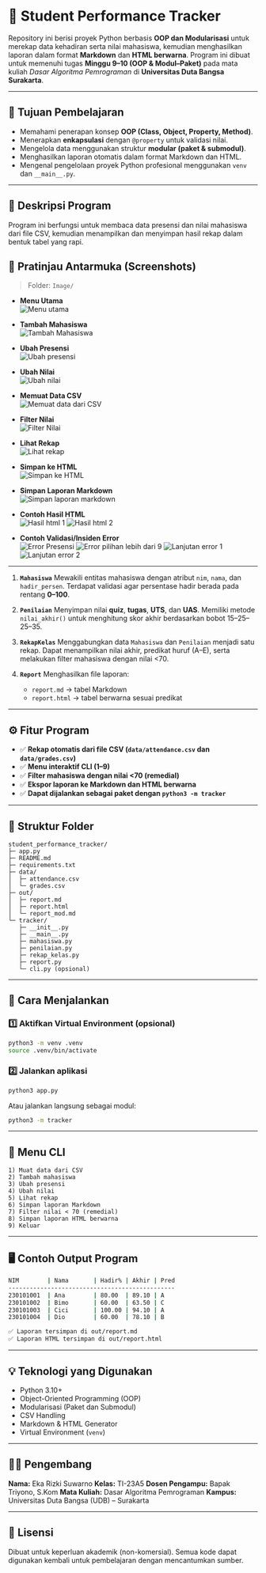 # 🧮 Student Performance Tracker

Repository ini berisi proyek Python berbasis **OOP dan Modularisasi** untuk merekap data kehadiran serta nilai mahasiswa, kemudian menghasilkan laporan dalam format **Markdown** dan **HTML berwarna**.
Program ini dibuat untuk memenuhi tugas **Minggu 9–10 (OOP & Modul–Paket)** pada mata kuliah _Dasar Algoritma Pemrograman_ di **Universitas Duta Bangsa Surakarta**.

---

## 🎯 Tujuan Pembelajaran

- Memahami penerapan konsep **OOP (Class, Object, Property, Method)**.
- Menerapkan **enkapsulasi** dengan `@property` untuk validasi nilai.
- Mengelola data menggunakan struktur **modular (paket & submodul)**.
- Menghasilkan laporan otomatis dalam format Markdown dan HTML.
- Mengenal pengelolaan proyek Python profesional menggunakan `venv` dan `__main__.py`.

---

## 🧩 Deskripsi Program

Program ini berfungsi untuk membaca data presensi dan nilai mahasiswa dari file CSV, kemudian menampilkan dan menyimpan hasil rekap dalam bentuk tabel yang rapi.

## 🧭 Pratinjau Antarmuka (Screenshots)

> Folder: `Image/`

- **Menu Utama**  
  ![Menu utama](Image/Menu%20utama.png)

- **Tambah Mahasiswa**  
  ![Tambah Mahasiswa](Image/Tambah%20Mahasiswa.png)

- **Ubah Presensi**  
  ![Ubah presensi](Image/Ubah%20presensi.png)

- **Ubah Nilai**  
  ![Ubah nilai](Image/ubah_nilai.png)

- **Memuat Data CSV**  
  ![Memuat data dari CSV](Image/Memuat%20data%20csv.png)

- **Filter Nilai**  
  ![Filter Nilai](Image/Filter%20nilai.png)

- **Lihat Rekap**  
  ![Lihat rekap](Image/Lihat%20rekap.png)

- **Simpan ke HTML**  
  ![Simpan ke HTML](Image/Simpan%20keHtml.png)

- **Simpan Laporan Markdown**  
  ![Simpan laporan markdown](Image/Simpan%20laporan%20markdown.png)

- **Contoh Hasil HTML**  
  ![Hasil html 1](Image/Hasil%20html1.png)
  ![Hasil html 2](Image/Hasil%20html2.png)

- **Contoh Validasi/Insiden Error**  
  ![Error Presensi](Image/Error%20Presensi%201.png)
  ![Error pilihan lebih dari 9](Image/error_pilihan_lebih_9.png)
  ![Lanjutan error 1](Image/lanjutan%20error%201.png)
  ![Lanjutan error 2](Image/lanjutan%20error%202.png)

---

1. **`Mahasiswa`**
   Mewakili entitas mahasiswa dengan atribut `nim`, `nama`, dan `hadir_persen`.
   Terdapat validasi agar persentase hadir berada pada rentang **0–100**.

2. **`Penilaian`**
   Menyimpan nilai **quiz**, **tugas**, **UTS**, dan **UAS**.
   Memiliki metode `nilai_akhir()` untuk menghitung skor akhir berdasarkan bobot 15–25–25–35.

3. **`RekapKelas`**
   Menggabungkan data `Mahasiswa` dan `Penilaian` menjadi satu rekap.
   Dapat menampilkan nilai akhir, predikat huruf (A–E), serta melakukan filter mahasiswa dengan nilai <70.

4. **`Report`**
   Menghasilkan file laporan:

   - `report.md` → tabel Markdown
   - `report.html` → tabel berwarna sesuai predikat

---

## ⚙️ Fitur Program

- ✅ **Rekap otomatis dari file CSV (`data/attendance.csv` dan `data/grades.csv`)**
- ✅ **Menu interaktif CLI (1–9)**
- ✅ **Filter mahasiswa dengan nilai <70 (remedial)**
- ✅ **Ekspor laporan ke Markdown dan HTML berwarna**
- ✅ **Dapat dijalankan sebagai paket dengan `python3 -m tracker`**

---

## 📁 Struktur Folder

```
student_performance_tracker/
├─ app.py
├─ README.md
├─ requirements.txt
├─ data/
│  ├─ attendance.csv
│  └─ grades.csv
├─ out/
│  ├─ report.md
│  ├─ report.html
│  └─ report_mod.md
└─ tracker/
   ├─ __init__.py
   ├─ __main__.py
   ├─ mahasiswa.py
   ├─ penilaian.py
   ├─ rekap_kelas.py
   ├─ report.py
   └─ cli.py (opsional)
```

---

## 🧠 Cara Menjalankan

### 1️⃣ Aktifkan Virtual Environment (opsional)

```bash
python3 -m venv .venv
source .venv/bin/activate
```

### 2️⃣ Jalankan aplikasi

```bash
python3 app.py
```

Atau jalankan langsung sebagai modul:

```bash
python3 -m tracker
```

---

## 🧭 Menu CLI

```
1) Muat data dari CSV
2) Tambah mahasiswa
3) Ubah presensi
4) Ubah nilai
5) Lihat rekap
6) Simpan laporan Markdown
7) Filter nilai < 70 (remedial)
8) Simpan laporan HTML berwarna
9) Keluar
```

---

## 🖥️ Contoh Output Program

```bash
NIM        | Nama       | Hadir% | Akhir | Pred
-----------------------------------------------
230101001  | Ana        | 80.00  | 89.10 | A
230101002  | Bimo       | 60.00  | 63.50 | C
230101003  | Cici       | 100.00 | 94.10 | A
230101004  | Dio        | 60.00  | 78.10 | B

✅ Laporan tersimpan di out/report.md
✅ Laporan HTML tersimpan di out/report.html
```

---

## 💡 Teknologi yang Digunakan

- Python 3.10+
- Object-Oriented Programming (OOP)
- Modularisasi (Paket dan Submodul)
- CSV Handling
- Markdown & HTML Generator
- Virtual Environment (`venv`)

---

## 👨‍💻 Pengembang

**Nama:** Eka Rizki Suwarno
**Kelas:** TI-23A5
**Dosen Pengampu:** Bapak Triyono, S.Kom
**Mata Kuliah:** Dasar Algoritma Pemrograman
**Kampus:** Universitas Duta Bangsa (UDB) – Surakarta

---

## 🧾 Lisensi

Dibuat untuk keperluan akademik (non-komersial).
Semua kode dapat digunakan kembali untuk pembelajaran dengan mencantumkan sumber.
